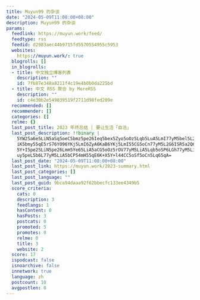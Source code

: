```yaml
---
title: Muyun99 的杂谈
date: "2024-05-09T11:08:00+08:00"
description: Muyun99 的杂谈
params:
  feedlink: https://muyun.work/feed/
  feedtype: rss
  feedid: d2983aec44b9715fd5570554955c5953
  websites:
    https://muyun.work/: true
  blogrolls: []
  in_blogrolls:
  - title: 中文独立博客列表
    description: ""
    id: 7fb87e348a8211f4c19e4b0b0da225bd
  - title: 中文 RSS 聚合 by MoreRSS
    description: ""
    id: c4e30b2e549839519f2711d98fed209e
  recommended: []
  recommender: []
  categories: []
  relme: {}
  last_post_title: 2023 年终总结 | 要让生活「自洽」
  last_post_description: !!binary |
    5YW25a6e5LiN5aSq5oeC5bmz5pe26Ieq5bex5Zyo5oOz5Lqb5LuA5LmI77yM5bel5L2c5L
    iK5bmy55qE5rS76YO96YKj5LmI6ZyA6KaB6YKj5LmI55CG5oCn77yM5L2G6ISR5a2Q6YeM
    5Y+I5pe25LiN5pe26Lmm5Ye65LiA5aCG5oOz5rOV77yM5LiA5Lqb5oSP6LGh77yM5LiA5p
    uy5peL5b6L77yM5LiA5bCP54mH55qE6K+X5Y+l44CC5oSf5oCn5Lq65qA=
  last_post_date: "2024-05-09T11:08:00+08:00"
  last_post_link: https://muyun.work/2023-summary.html
  last_post_categories: []
  last_post_language: ""
  last_post_guid: 9bca94daaa92f62bbecfc133ee4349b5
  score_criteria:
    cats: 0
    description: 3
    feedlangs: 1
    hasContent: 0
    hasPosts: 3
    postcats: 0
    promoted: 5
    promotes: 0
    relme: 0
    title: 3
    website: 2
  score: 17
  ispodcast: false
  isnoarchive: false
  innetwork: true
  language: zh
  postcount: 10
  avgpostlen: 0
---
```


